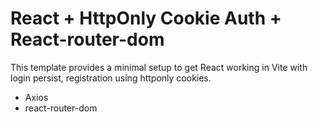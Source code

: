 # React + HttpOnly Cookie Auth + React-router-dom

This template provides a minimal setup to get React working in Vite with login persist, registration using httponly cookies.

- Axios 
- react-router-dom
